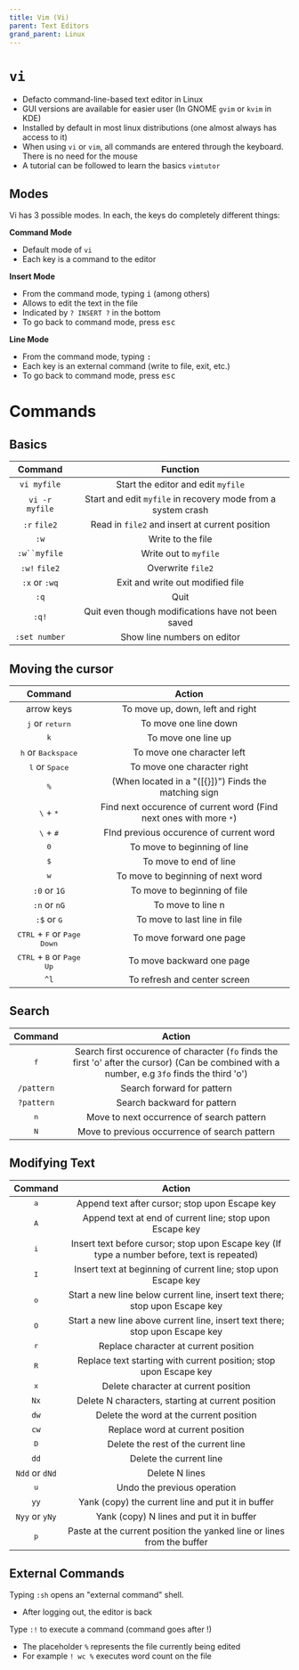 ```yaml
---
title: Vim (Vi)
parent: Text Editors
grand_parent: Linux
---
```


# `vi`

- Defacto command-line-based text editor in Linux
- GUI versions are available for easier user (In GNOME `gvim` or `kvim` in KDE)
- Installed by default in most linux distributions (one almost always has access to it)
- When using `vi` or `vim`, all commands are entered through the keyboard. There is no need for the mouse
- A tutorial can be followed to learn the basics `vimtutor`


## Modes

Vi has 3 possible modes. In each, the keys do completely different things:

**Command Mode**
- Default mode of `vi`
- Each key is a command to the editor

**Insert Mode**
- From the command mode, typing <kbd>i</kbd> (among others)
- Allows to edit the text in the file
- Indicated by `? INSERT ?` in the bottom
- To go back to command mode, press <kbd>esc</kbd>

**Line Mode**
- From the command mode, typing <kbd>:</kbd>
- Each key is an external command (write to file, exit, etc.)
- To go back to command mode, press <kbd>esc</kbd>


# Commands

## Basics

|    Command   |                          Function                          |
|:------------:|:----------------------------------------------------------:|
| `vi myfile`    | Start the editor and edit `myfile`                           |
| `vi -r myfile` | Start and edit `myfile` in recovery mode from a system crash |
| `:r` `file2`     | Read in `file2` and insert at current position               |
| `:w`           | Write to the file                                          |
| `:w``myfile`    | Write out to `myfile`                                        |
| `:w!` `file2`    | Overwrite `file2`                                            |
| `:x` or `:wq`   | Exit and write out modified file                           |
| `:q`           | Quit                                                       |
| `:q!`          | Quit even though modifications have not been saved         |
| `:set number`  | Show line numbers on editor                                |

## Moving the cursor

|       Command       |                        Action                        |
|:-------------------:|:----------------------------------------------------:|
| arrow keys          | To move up, down, left and right                     |
| <kbd>j</kbd> or <kbd>return</kbd>         | To move one line down                                |
| <kbd>k</kbd>                   | To move one line up                                  |
| <kbd>h</kbd> or <kbd>Backspace</kbd>      | To move one character left                           |
| <kbd>l</kbd> or <kbd>Space</kbd>          | To move one character right                          |
| <kbd>%</kbd>                   | (When located in a "([{}])") Finds the matching sign |
| <kbd>\\</kbd> + <kbd>*</kbd>                  | Find next occurence of current word (Find next ones with more <kbd>*</kbd>)                  |
| <kbd>\\</kbd> + <kbd>#</kbd>                  | FInd previous occurence of current word              |
| <kbd>0</kbd>                   | To move to beginning of line                         |
| <kbd>$</kbd>                   | To move to end of line                               |
| <kbd>w</kbd>                   | To move to beginning of next word                    |
| `:0` or `1G`            | To move to beginning of file                         |
| `:n` or `nG`            | To move to line n                                    |
| `:$` or <kbd>G</kbd>             | To move to last line in file                         |
| <kbd>CTRL</kbd> + <kbd>F</kbd> or <kbd>Page Down</kbd> | To move forward one page                             |
| <kbd>CTRL</kbd> + <kbd>B</kbd> or <kbd>Page Up</kbd>   | To move backward one page                            |
| `^l`                  | To refresh and center screen                         |

## Search

| Command | Action |
|:---:|:---:|
| <kbd>f</kbd> | Search first occurence of character (`fo` finds the first 'o' after the cursor) (Can be combined with a number, e.g `3fo` finds the third 'o') |
| `/pattern` | Search forward for pattern |
| `?pattern` | Search backward for pattern |
| <kbd>n</kbd> | Move to next occurrence of search pattern |
| <kbd>N</kbd> | Move to previous occurrence of search pattern |

## Modifying Text

| Command | Action |
|:---:|:---:|
| <kbd>a</kbd> | Append text after cursor; stop upon Escape key |
| <kbd>A</kbd> | Append text at end of current line; stop upon Escape key |
| <kbd>i</kbd> | Insert text before cursor; stop upon Escape key (If type a number before, text is repeated) |
| <kbd>I</kbd> | Insert text at beginning of current line; stop upon Escape key |
| <kbd>o</kbd> | Start a new line below current line, insert text there; stop upon Escape key |
| <kbd>O</kbd> | Start a new line above current line, insert text there; stop upon Escape key |
| <kbd>r</kbd> | Replace character at current position |
| <kbd>R</kbd> | Replace text starting with current position; stop upon Escape key |
| <kbd>x</kbd> | Delete character at current position |
| `Nx` | Delete N characters, starting at current position |
| `dw` | Delete the word at the current position |
| `cw` | Replace word at current position |
| <kbd>D</kbd> | Delete the rest of the current line |
| `dd` | Delete the current line |
| `Ndd` or `dNd` | Delete N lines |
| <kbd>u</kbd> | Undo the previous operation |
| `yy` | Yank (copy) the current line and put it in buffer |
| `Nyy` or `yNy` | Yank (copy) N lines and put it in buffer |
| <kbd>p</kbd> | Paste at the current position the yanked line or lines from the buffer |

## External Commands

Typing `:sh` opens an "external command" shell.
- After logging out, the editor is back

Type `:!` to execute a command (command goes after !)
- The placeholder `%` represents the file currently being edited
- For example `! wc %` executes word count on the file 